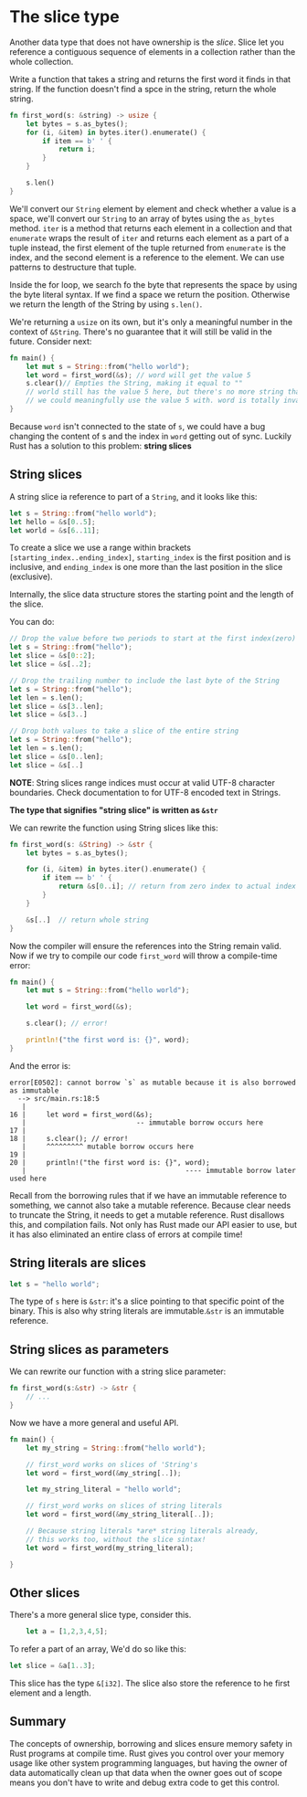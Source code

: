 # The slice type

Another data type that does not have ownership is the _slice_.
Slice let you reference a contiguous sequence of elements in a collection rather than the whole collection.

Write a function that takes a string and returns the first word it finds in that string. If the function doesn't find a spce in the string, return the whole string.

```rust
fn first_word(s: &string) -> usize {
    let bytes = s.as_bytes();
    for (i, &item) in bytes.iter().enumerate() {
        if item == b' ' {
            return i;
        }
    }

    s.len()
}
```

We'll convert our `String` element by element and check whether a value is a space, we'll convert our `String` to an array of bytes using the `as_bytes` method. `iter` is a method that returns each element in a collection and that `enumerate` wraps the result of `iter` and returns each element as a part of a tuple instead, the first element of the tuple returned from `enumerate` is the index, and the second element is a reference to the element. We can use patterns to destructure that tuple.

Inside the for loop, we search fo the byte that represents the space by using the byte literal syntax. If we find a space we return the position. Otherwise we return the length of the String by using `s.len()`.

We're returning a `usize` on its own, but it's only a meaningful number in the context of `&String`. There's no guarantee that it will still be valid in the future. Consider next:

```rust
fn main() {
    let mut s = String::from("hello world");
    let word = first_word(&s); // word will get the value 5
    s.clear()// Empties the String, making it equal to ""
    // world still has the value 5 here, but there's no more string that
    // we could meaningfully use the value 5 with. word is totally invalid!
}
```

Because `word` isn't connected to the state of `s`, we could have a bug changing the content of s and the index in `word` getting out of sync. Luckily Rust has a solution to this problem: **string slices**

## String slices

A string slice ia reference to part of a `String`, and it looks like this:

```rust
let s = String::from("hello world");
let hello = &s[0..5];
let world = &s[6..11];
```

To create a slice we use a range within brackets `[starting_index..ending_index]`, `starting_index` is the first position and is inclusive, and `ending_index` is one more than the last position in the slice (exclusive).

Internally, the slice data structure stores the starting point and the length of the slice.

You can do:

```rust
// Drop the value before two periods to start at the first index(zero)
let s = String::from("hello");
let slice = &s[0::2];
let slice = &s[..2];

// Drop the trailing number to include the last byte of the String
let s = String::from("hello");
let len = s.len();
let slice = &s[3..len];
let slice = &s[3..]

// Drop both values to take a slice of the entire string
let s = String::from("hello");
let len = s.len();
let slice = &s[0..len];
let slice = &s[..]

```

**NOTE**: String slices range indices must occur at valid UTF-8 character boundaries. Check documentation to for UTF-8 encoded text in Strings.

**The type that signifies "string slice" is written as `&str`**

We can rewrite the function using String slices like this:

```rust
fn first_word(s: &String) -> &str {
    let bytes = s.as_bytes();

    for (i, &item) in bytes.iter().enumerate() {
        if item == b' ' {
            return &s[0..i]; // return from zero index to actual index
        }
    }

    &s[..]  // return whole string
}
```

Now the compiler will ensure the references into the String remain valid. Now if we try to compile our code `first_word` will throw a compile-time error:

```rust
fn main() {
    let mut s = String::from("hello world");

    let word = first_word(&s);

    s.clear(); // error!

    println!("the first word is: {}", word);
}
```

And the error is:

```console
error[E0502]: cannot borrow `s` as mutable because it is also borrowed as immutable
  --> src/main.rs:18:5
   |
16 |     let word = first_word(&s);
   |                           -- immutable borrow occurs here
17 |
18 |     s.clear(); // error!
   |     ^^^^^^^^^ mutable borrow occurs here
19 |
20 |     println!("the first word is: {}", word);
   |                                       ---- immutable borrow later used here

```

Recall from the borrowing rules that if we have an immutable reference to something, we cannot also take a mutable reference. Because clear needs to truncate the String, it needs to get a mutable reference. Rust disallows this, and compilation fails. Not only has Rust made our API easier to use, but it has also eliminated an entire class of errors at compile time!

## String literals are slices

```rust
let s = "hello world";
```

The type of `s` here is `&str`: it's a slice pointing to that specific point of the binary. This is also why string literals are immutable.`&str` is an immutable reference.

## String slices as parameters

We can rewrite our function with a string slice parameter:

```rust
fn first_word(s:&str) -> &str {
    // ...
}
```

Now we have a more general and useful API.

```rust
fn main() {
    let my_string = String::from("hello world");

    // first_word works on slices of 'String's
    let word = first_word(&my_string[..]);

    let my_string_literal = "hello world";

    // first_word works on slices of string literals
    let word = first_word(&my_string_literal[..]);

    // Because string literals *are* string literals already,
    // this works too, without the slice sintax!
    let word = first_word(my_string_literal);

}
```

## Other slices

There's a more general slice type, consider this.

```rust
    let a = [1,2,3,4,5];
```

To refer a part of an array, We'd do so like this:

```rust
let slice = &a[1..3];
```

This slice has the type `&[i32]`. The slice also store the reference to he first element and a length.

## Summary

The concepts of ownership, borrowing and slices ensure memory safety in Rust programs at compile time. Rust gives you control over your memory usage like other system programming languages, but having the owner of data automatically clean up that data when the owner goes out of scope means you don't have to write and debug extra code to get this control.
